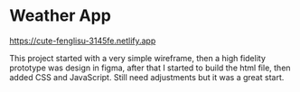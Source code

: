 <h1>Weather App</h1>

https://cute-fenglisu-3145fe.netlify.app

This project started with a very simple wireframe, then a high fidelity prototype was design in figma, after that I started to build the html file, then added CSS and JavaScript. Still need adjustments but it was a great start.
